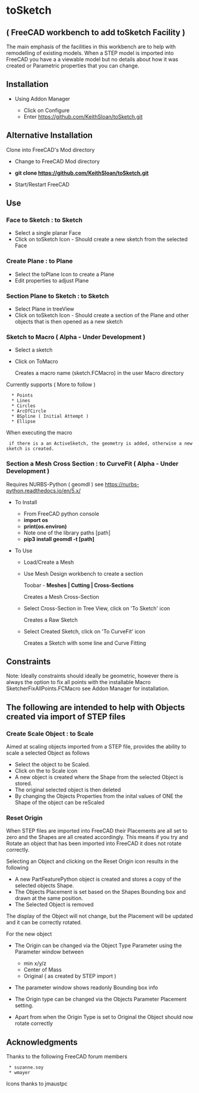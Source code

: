 # toSketch 

## ( FreeCAD workbench to add toSketch Facility )

The main emphasis of the facilities in this workbench are to help with remodelling of
existing models. When a STEP model is imported into FreeCAD you have a a viewable model
but no details about how it was created or Parametric properties that you can change.

## Installation

* Using Addon Manager

  * Click on Configure
  * Enter https://github.com/KeithSloan/toSketch.git

## Alternative Installation

Clone into FreeCAD's Mod directory

   * Change to FreeCAD Mod directory
   * **git clone https://github.com/KeithSloan/toSketch.git**

* Start/Restart FreeCAD

## Use

### Face to Sketch : to Sketch

* Select a single planar Face
* Click on toSketch Icon - Should create a new sketch from the selected Face

### Create Plane : to Plane

* Select the toPlane Icon to create a Plane
* Edit properties to adjust Plane

### Section Plane to Sketch : to Sketch

* Select Plane in treeView
* Click on toSketch Icon - Should create a section of the Plane and other objects
                           that is then opened as a new sketch
                           
### Sketch to Macro ( Alpha - Under Development )

* Select a sketch
* Click on ToMacro

   Creates a macro name (sketch.FCMacro) in the user Macro directory
   
Currently supports ( More to follow )
    
      * Points
      * Lines
      * Circles
      * ArcOfCircle
      * BSpline ( Initial Attempt )
      * Ellipse
      
When executing the macro

     if there is a an ActiveSketch, the geometry is added, otherwise a new sketch is created.
      
                              
### Section a Mesh Cross Section : to CurveFit ( Alpha - Under Development )

Requires NURBS-Python ( geomdl ) see https://nurbs-python.readthedocs.io/en/5.x/

* To Install
   
    * From FreeCAD python console
    * **import os**
    * **print(os.environ)**
    * Note one of the library paths [path]
    * **pip3 install geomdl -t [path]**

* To Use

    * Load/Create a Mesh
    * Use Mesh Design workbench to create a section 
       
        Toobar - **Meshes | Cutting | Cross-Sections**

        Creates a Mesh Cross-Section
        
    * Select Cross-Section in Tree View, click on 'To Sketch' icon

        Creates a Raw Sketch
      
    * Select Created Sketch, click on 'To CurveFit' icon

        Creates a Sketch with some line and Curve Fitting
        
## Constraints

Note: Ideally constraints should ideally be geometric, however there is always the option to fix all points
      with the installable Macro SketcherFixAllPoints.FCMacro see Addon Manager for installation. 
 
                           
## The following are intended to help with Objects created via import of STEP files                           
                           
### Create Scale Object : to Scale

Aimed at scaling objects imported from a STEP file, provides the ability to scale a
selected Object as follows

* Select the object to be Scaled.
* Click on the to Scale icon
* A new object is created where the Shape from the selected Object is stored.
* The original selected object is then deleted
* By changing the Objects Properties from the inital values of ONE the Shape of the object can be reScaled

     
### Reset Origin

When STEP files are imported into FreeCAD their Placements are all set to zero and the Shapes are all created accordingly.
This means if you try and Rotate an object that has been imported into FreeCAD it does not rotate correctly.

Selecting an Object and clicking on the Reset Origin icon results in the following

 * A new PartFeaturePython object is created and stores a copy of the selected objects Shape.
 * The Objects Placement is set based on the Shapes Bounding box and drawn at the same position.
 * The Selected Object is removed
 
 The display of the Object will not change, but the Placement will be updated and it can be correctly rotated.
     
 For the new object
      
 * The Origin can be changed via the Object Type Parameter using the Parameter window between
     
    * min x/y/z 
    * Center of Mass
    * Original ( as created by STEP import )
           
 * The parameter window shows readonly Bounding box info
 * The Origin type can be changed via the Objects Parameter Placement setting.
 * Apart from when the Origin Type is set to Original the Object should now rotate correctly
 
 ## Acknowledgments
 
 Thanks to the following FreeCAD forum members
 
     * suzanne.soy
     * wmayer
     
 Icons thanks to jmaustpc    
     
          

